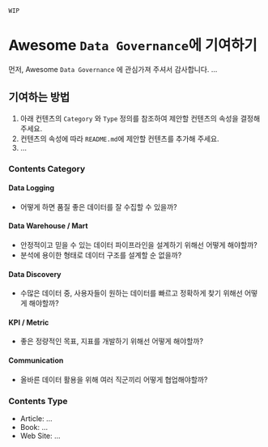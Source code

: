```
WIP
```

# Awesome `Data Governance`에 기여하기
먼저, Awesome `Data Governance` 에 관심가져 주셔서 감사합니다.
...


## 기여하는 방법
1. 아래 컨텐츠의 `Category` 와 `Type` 정의를 참조하여 제안할 컨텐츠의 속성을 결정해 주세요.
2. 컨텐츠의 속성에 따라 `README.md`에 제안할 컨텐츠를 추가해 주세요.
3. ...


### Contents Category

#### Data Logging
* 어떻게 하면 품질 좋은 데이터를 잘 수집할 수 있을까?

#### Data Warehouse / Mart
* 안정적이고 믿을 수 있는 데이터 파이프라인을 설계하기 위해선 어떻게 해야할까?
* 분석에 용이한 형태로 데이터 구조를 설계할 순 없을까?

#### Data Discovery
* 수많은 데이터 중, 사용자들이 원하는 데이터를 빠르고 정확하게 찾기 위해선 어떻게 해야할까?

#### KPI / Metric
* 좋은 정량적인 목표, 지표를 개발하기 위해선 어떻게 해야할까?

#### Communication
* 올바른 데이터 활용을 위해 여러 직군끼리 어떻게 협업해야할까?

### Contents Type
* Article: ...
* Book: ...
* Web Site: ...